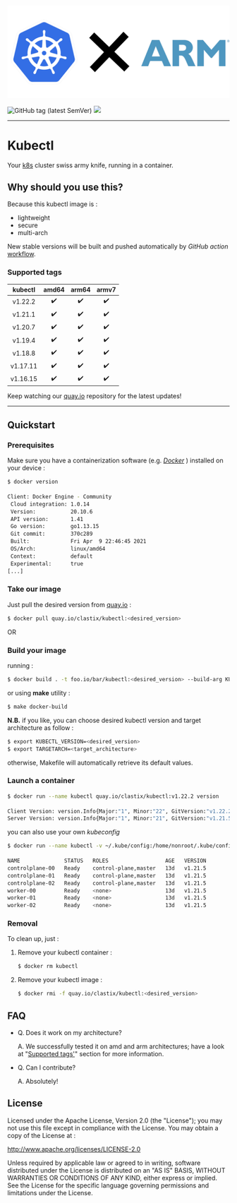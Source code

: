 
<p align="center">
  <img src="assets/logo/kubexarm.png" />
</p>

<p align="left">
  <img alt="GitHub tag (latest SemVer)" src="https://img.shields.io/github/v/tag/clastix/kubectl?sort=semver">
  <img src="https://img.shields.io/github/license/clastix/kubectl"/>
</p>

---

# Kubectl

Your [k8s](https://kubernetes.io) cluster swiss army knife, running in a container.

## Why should you use this?

Because this kubectl image is :

- lightweight
- secure
- multi-arch

New stable versions will be built and pushed automatically by *GitHub action* [workflow](https://github.com/clastix/kubectl/blob/master/.github/workflows/docker-ci.yml).

### Supported tags

| kubectl | amd64 | arm64 | armv7 |
| :---: | :---: | :---: | :---: |
|v1.22.2| :heavy_check_mark: | :heavy_check_mark: | :heavy_check_mark: |
|v1.21.1| :heavy_check_mark: | :heavy_check_mark: | :heavy_check_mark: |
|v1.20.7| :heavy_check_mark: | :heavy_check_mark: | :heavy_check_mark: |
|v1.19.4| :heavy_check_mark: | :heavy_check_mark: | :heavy_check_mark: |
|v1.18.8| :heavy_check_mark: | :heavy_check_mark: | :heavy_check_mark: |
|v1.17.11| :heavy_check_mark: | :heavy_check_mark: | :heavy_check_mark: |
|v1.16.15| :heavy_check_mark: | :heavy_check_mark: | :heavy_check_mark: |

Keep watching our [quay.io](https://quay.io/repository/clastix/kubectl) repository for the latest updates!

---

## Quickstart

### Prerequisites

Make sure you have a containerization software (e.g. _[Docker](https://www.docker.com/)_ ) installed on your device :

```bash
$ docker version

Client: Docker Engine - Community
 Cloud integration: 1.0.14
 Version:           20.10.6
 API version:       1.41
 Go version:        go1.13.15
 Git commit:        370c289
 Built:             Fri Apr  9 22:46:45 2021
 OS/Arch:           linux/amd64
 Context:           default
 Experimental:      true
[...]
```

### Take our image

Just pull the desired version from [quay.io](https://quay.io/repository/clastix/kubectl) :

```bash
$ docker pull quay.io/clastix/kubectl:<desired_version>
```

OR

### Build your image

running :

```bash
$ docker build . -t foo.io/bar/kubectl:<desired_version> --build-arg KUBECTL_VERSION=<desired_version> --build-arg TARGETARCH=<target_architecture>
```

or using **make** utility :
```bash
$ make docker-build
```
**N.B.** if you like, you can choose desired kubectl version and target architecture as follow :

```bash
$ export KUBECTL_VERSION=<desired_version>
$ export TARGETARCH=<target_architecture>
```
otherwise, Makefile will automatically retrieve its default values.

### Launch a container

```bash
$ docker run --name kubectl quay.io/clastix/kubectl:v1.22.2 version

Client Version: version.Info{Major:"1", Minor:"22", GitVersion:"v1.22.2", GitCommit:"8b5a19147530eaac9476b0ab82980b4088bbc1b2", GitTreeState:"clean", BuildDate:"2021-09-15T21:38:50Z", GoVersion:"go1.16.8", Compiler:"gc", Platform:"linux/amd64"}
Server Version: version.Info{Major:"1", Minor:"21", GitVersion:"v1.21.5", GitCommit:"aea7bbadd2fc0cd689de94a54e5b7b758869d691", GitTreeState:"clean", BuildDate:"2021-09-15T21:04:16Z", GoVersion:"go1.16.8", Compiler:"gc", Platform:"linux/amd64"}
```

you can also use your own _kubeconfig_

```bash
$ docker run --name kubectl -v ~/.kube/config:/home/nonroot/.kube/config quay.io/clastix/kubectl:<desired_version> get nodes

NAME              STATUS   ROLES                  AGE   VERSION
controlplane-00   Ready    control-plane,master   13d   v1.21.5
controlplane-01   Ready    control-plane,master   13d   v1.21.5
controlplane-02   Ready    control-plane,master   13d   v1.21.5
worker-00         Ready    <none>                 13d   v1.21.5
worker-01         Ready    <none>                 13d   v1.21.5
worker-02         Ready    <none>                 13d   v1.21.5
```

### Removal
To clean up, just :

1. Remove your kubectl container :

    ```bash
    $ docker rm kubectl
    ```

3. Remove your kubectl image :

    ```bash
    $ docker rmi -f quay.io/clastix/kubectl:<desired_version>
    ```

## FAQ
- Q. Does it work on my architecture?

  A. We successfully tested it on amd and arm architectures; have a look at "[Supported tags'](https://github.com/clastix/kubectl#supported-tags)" section for more information.

- Q. Can I contribute?

  A. Absolutely!

## License

Licensed under the Apache License, Version 2.0 (the "License"); you may not use this file except in compliance with the License. You may obtain a copy of the License at :

http://www.apache.org/licenses/LICENSE-2.0

Unless required by applicable law or agreed to in writing, software distributed under the License is distributed on an "AS IS" BASIS, WITHOUT WARRANTIES OR CONDITIONS OF ANY KIND, either express or implied. See the License for the specific language governing permissions and limitations under the License.
